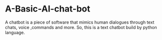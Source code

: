 # A-Basic-AI-chat-bot

A chatbot is a piece of software that mimics human dialogues through text chats, voice ,commands and more. So, this is a text chatbot build by python language.
